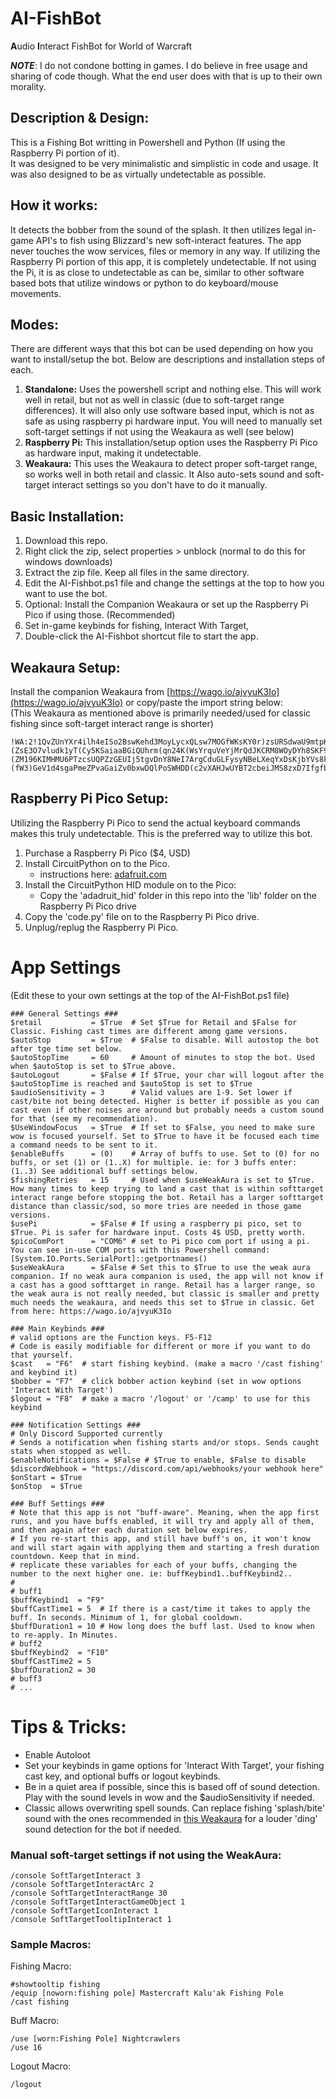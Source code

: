 # AI-FishBot 
**A**udio **I**nteract FishBot for World of Warcraft  

***NOTE***: I do not condone botting in games. I do believe in free usage and sharing of code though. What the end user does with that is up to their own morality.
## Description & Design:
This is a Fishing Bot writting in Powershell and Python (If using the Raspberry Pi portion of it).  
It was designed to be very minimalistic and simplistic in code and usage. It was also designed to be as virtually undetectable as possible.
## How it works:  
It detects the bobber from the sound of the splash. It then utilizes legal in-game API's to fish using Blizzard's new soft-interact features. The app never touches the wow services, files or memory in any way. If utilizing the Raspberry Pi portion of this app, it is completely undetectable. If not using the Pi, it is as close to undetectable as can be, similar to other software based bots that utilize windows or python to do keyboard/mouse movements.
## Modes:
There are different ways that this bot can be used depending on how you want to install/setup the bot. Below are descriptions and installation steps of each.
1. **Standalone:** Uses the powershell script and nothing else. This will work well in retail, but not as well in classic (due to soft-target range differences). It will also only use software based input, which is not as safe as using raspberry pi hardware input. You will need to manually set soft-target settings if not using the Weakaura as well (see below)
2. **Raspberry Pi:** This installation/setup option uses the Raspberry Pi Pico as hardware input, making it undetectable.
3. **Weakaura:** This uses the Weakaura to detect proper soft-target range, so works well in both retail and classic. It Also auto-sets sound and soft-target interact settings so you don't have to do it manually.

## Basic Installation:
1. Download this repo.
2. Right click the zip, select properties > unblock (normal to do this for windows downloads)
3. Extract the zip file. Keep all files in the same directory.
4. Edit the AI-Fishbot.ps1 file and change the settings at the top to how you want to use the bot.
5. Optional: Install the Companion Weakaura or set up the Raspberry Pi Pico if using those. (Recommended)
6. Set in-game keybinds for fishing, Interact With Target,  
8. Double-click the AI-Fishbot shortcut file to start the app.

## Weakaura Setup:
Install the companion Weakaura from [https://wago.io/ajvyuK3Io](https://wago.io/ajvyuK3Io) or copy/paste the import string below:  
(This Weakaura as mentioned above is primarily needed/used for classic fishing since soft-target interact range is shorter)
```
!WA:2!1QvZUnYXr4ilh4eISo2BswKehd3MoyLycxQLsw7MOGfWKsKY0r)zsURSdwaU9mtpKT1WPh3DpsI(qoSiajNYbL3G9qoLt6rihcqUnyrEc8JGFcsvDpKIsIdPKwBciPzMU6QRUQV6RRAOM7j3U)T9UTYz1sLxPu5B793UNCWU((kMEoPiwhWdzYDFC7TAStn5HmPIlcN)uEOVq2NQHBYfr84QOa6G2SJ1DSpVtuhnVpl9U5IUB2IeW6sDh0XpqiK9(gAOBpHSUK2N1EqeZP16nRvBNtOHC7Q9GQ9P8W6v1WGvdfHSx6flnJ0bFKuXCfHEQNZOkJcsEZ)nEzlTKf2v37nAQ0uPUEYTsEZKFCYBL82WFV9B44Zd5QEx8XNOyb(7j4HANQ72U9UBVCSmi6D6P1rQ1wAPJODfL4ILOFXHdI)JR0qSuz5XPUohfRp4TAwU09lD)xsJ1WUA3i0ovRDyvpMYn69AXcyUAIwq6rpKruI4qpcy((8UXsMxZJ4E6EZV8bSbVKf2d8mSQchhMm5woAr3UbmzSITbOQNvne8xrVBTqQtaJuZkShXkoPfQyL0J5tJd0p7jYqX2mzxwpqr9yupqJV38OU2b0sVQAig9A)ZK377Fc8OTmUTEGAX)(ZsE3O7vludk1yT(Cy5KSaiaaBGiQUhrm(qn24K(WsYrquVeYjMrQdJKCRM8WOyDYh8SKF9lngi6hqisYDDw9bp8dF4VtsDn(Rhufco6764gR0I(h)dv37ENTfntnxokac6WcpS0WbEIiiUpB3DipI4hhAu0IfYrGpWSvO7wi5D5H0aceU08WUkZOJu0WHTkcuJweg3hCNlUjtV(tOYfZBw7oBtvG)Wkw(cfMSwQ03HZa7Ak6Xg8gkyMAAdonq0DM6XkwMAz7yf3DMkXivM6ypMEMAaKXI(Yul16l0Z2TyKAgAQv9pBM6bKjZ5xDZzpD8697Xc3eYuAOAewDZSd5bbZoAheyUDA7jaznf9yfymON5xC)ZuLLqP05yqiAypyKe)0Aka6IK7x6HfYs0lGzbHNHOPWYzlOf6nB5odGnBzhhenBPrOsrs5zj1eqeZEwJI7tt0ZcTJKIfOyJepBQQqEq2sngv0uLBerZuLAirYufYYumvrgsdmvHSz4tvets803)M8YzTo2SUHsXGZyWFYbhEizWXqYjD(rwhcvV(LpfA8m0le)(ZM196KIMHMU6PTzcsUQPZzGEUIj5tgvDnY8NeI7ArgCduGLFysyNBeLXeqYxDsKjbYVs8kza9lCEuFUCN4j6yR)6zj)KCj)0Co2JvUBYsjlN8(pl6dYUa)ijZLBABWbRygQjCubZnDfbc5Nmp855hjKE7lPrpF)0lIEl7kIQ8XrEunRj7qwO(B4ybOik32nY)y5yU3PFAyuTfDg8N(Qh2(f(8JzE7Jvp)x(rVqlCtBB5Np3FvCQTbdBr9RxBN21Ak)cyz4(dQUvT6Tpv1J6joADJDn3CZn)luXonzDXcr)L3j5wVeU1H6Eqxj6lDGcALUmhE)iHu)s7C)CBla)QV3P(yBmqRhunD(thZb9APs(zwjN)fyplCtXU5sE3JF9nA3JRiGd5afHhsCeqD1Ubufs1sHkLLmnfyi6cANKU3uLYzM0(m6bKkquLa3aTzW7gcvjdbeKpHCixftdcgqadMYHEmkrAOjXyb6FftL2bYxgdxcfJdckoYmnOpaj(eFOhj0GGiuGhr4t2NkDLuFnXzarec6fYBd7cOkpUOePsO9kuJO5ObmwxgSQKJa0pHs6keqdpaxgja2wGa9OAdVNDTvPQdnbtmhAiyepkAhhH2NaCnC3dms5yRU5io0UvSgyMz4856s5YvjqjiQyWaaQtpJ5iWngygECFFWSc1J15Yqpg26bqLzTsyg9PhaputGMk5wNc0bLSeMJHweoflQLiSD7bgHXElr2W2)1ylnk9csOdSbU9yUhSGD9lsGDTRzvardeXquY2ZfSadaahrCuOv0gBC((TWoWGqQVPrkZwpCiWPiovyBG(w0ta27511OT8ciov1BjhUMTqjYEbuWyUOS4QLUFdeUu7w1HHigupPl6A5iLk90oP315PMj)0wrSGa1tH8caGEahVUoGSQcRxjOV2PnhuoyFzRITdG9xUt5BWCw(gmNvmZbYYaOcHI)a9QhhfWgZLysxncyGYOugmo6sOWP6GJCbpqVPrAI5XQiXbaKFbm7AbmR3lfFSwUHVPHUaGo2bkLV)sBIHdPCPknUNXPj0lPLm2s4RfzPky622cV4awUVMgdWqiY4AycRwbUn6DMinT9IMiBTxu(SzY7l86aKzSNvnqq9Q7OPbqwZDAA6XpxtJR8ojpnxvfqNyViI5Ixe9BZwREdcP9HiGUhuAvprG3GNNYuOEZ7EsCy6n3jz1JF9VCuzuMJckwQuPXA7brIbNXqehQWAe81TPYUm9It8eXHJ2iLGjZodUOGvKUxzzBsd7AkJ)(fW3)GeV1d4sgaPmeZPvaGaiZv0bxwDQlPoSWHDD(c2vXAHJwUYBT2cbeiJMS8zxD7IfgfbWYfgDJPyz8KQHv8AIzKh9is(hVtJ2DATxTT2A9kTA3z9pUYo7uBRoTAV7E5pFLV2yAmqdxStrFBAzdpOGAi0psiq3lIIy0ncZyY8fmhvU4yt5rKYRu(dF4dkC(vi1ubaQ5TNrq)nrBCiWepNyzJOWpWMnwcCIY4ZAsBOdzsJFrNvkv0L9w7TvLpVwZo1(0h3yVTHAwm(RnRTXfCvxWNbSwGBA)D3VZEn39tQTE7oWXfp68pz7kn2bFZUgFvEB0kpslLpo8GqGVpFwAp1VUNiaBBRHQ2xgZJIyEn0S(4lEDX8PCOeuK8foxSkuOhxbPHk0GHMFgAgtim9Q5)VAbIXhegqMs)8Fo1EUENECpwYQVWJ5e77J7u5hxBR9Q)4TQIiqhl6l5wjRc8v)G)7f4Ra2TIHSJMoVvRm2JaejscfcDMRDI11j526ByMUe8YBOCgWufjCcgtHzaJ2x1ffIlfHPqUztmUY1GyC5RfX4k3eIXwtNyS81HyS81KyS8Sjg3zXcxgDnP86w7whYnXwrQSEw52wicymLXxlb7iWBzUrYG2RuGcv2A3GHwiL8clG0TN1JQfJN)zM5KEnddZpvaOpSBj4qA3ElIsxKKFLvx93xoFHcgl3EZLNCkm1mmcVsli30PIWeyiCOC2TecO1MaUPw6fSMUcLH6kfkfw(VP4(Hn3mP1Wv4XWcL8yAuTPDtKUGJAxWu3o2pqAfxuppM3KuxtwFXHONcmf0C12qousTuxK4jGqguPoMJfYmIr1Lm5FsM)AtsHiLgIhtXoyHpBX81LxBtapb3SO1tomv2wQzgUuOg8bTg(DNS4fF1UJ(wvGOK5fCFP5pjMXl9(eVGW(0lo44CPt4CTZMWRCvavA2o7YagViaKp9B1cbAnLZxMvI(12V8QEG)R(jXJp3l5l(U(WMR1box3dD(o4GNB4Hpx7dGUjhc9Tk(8CdK(ga)AvSJbG2ck7HF8PDmPSMuv7Zvr)9PDEwrY4JctBZANjuJD3Pywy(ItJLO4uAKi5JC(yGXw3Rj(TJRYnSao8)tGKpA0(zpGaNFCtJoEUcB)VHNkx0BJF7ZhYABR(d6PM9V(Ev9HJbIER6s(xr(0yQh(I9iTB)cP59dA(3n43KN7f9(tnLbFVBph1ulOl5FXTp8)9zjRL8h()p
```
## Raspberry Pi Pico Setup:
Utilizing the Raspberry Pi Pico to send the actual keyboard commands makes this truly undetectable. This is the preferred way to utilize this bot.
1. Purchase a Raspberry Pi Pico ($4, USD)
2. Install CircuitPython on to the Pico.
   - instructions here: [adafruit.com](https://learn.adafruit.com/getting-started-with-raspberry-pi-pico-circuitpython/circuitpython)
4. Install the CircuitPython HID module on to the Pico:
   - Copy the 'adadruit_hid' folder in this repo into the 'lib' folder on the Raspberry Pi Pico drive
5. Copy the 'code.py' file on to the Raspberry Pi Pico drive.
6. Unplug/replug the Raspberry Pi Pico.

# App Settings
(Edit these to your own settings at the top of the AI-FishBot.ps1 file) 
```
### General Settings ###
$retail           = $True  # Set $True for Retail and $False for Classic. Fishing cast times are different among game versions.
$autoStop         = $True  # $False to disable. Will autostop the bot after tge time set below.
$autoStopTime     = 60     # Amount of minutes to stop the bot. Used when $autoStop is set to $True above.
$autoLogout       = $False # If $True, your char will logout after the $autoStopTime is reached and $autoStop is set to $True
$audioSensitivity = 3      # Valid values are 1-9. Set lower if cast/bite not being detected. Higher is better if possible as you can cast even if other noises are around but probably needs a custom sound for that (see my recommendation).
$UseWindowFocus   = $True  # If set to $False, you need to make sure wow is focused yourself. Set to $True to have it be focused each time a command needs to be sent to it.
$enableBuffs      = (0)    # Array of buffs to use. Set to (0) for no buffs, or set (1) or (1..X) for multiple. ie: for 3 buffs enter: (1..3) See additional buff settings below.
$fishingRetries   = 15     # Used when $useWeakAura is set to $True. How many times to keep trying to land a cast that is within softtarget interact range before stopping the bot. Retail has a larger softtarget distance than classic/sod, so more tries are needed in those game versions.
$usePi            = $False # If using a raspberry pi pico, set to $True. Pi is safer for hardware input. Costs 4$ USD, pretty worth.
$picoComPort      = "COM6" # set to Pi pico com port if using a pi. You can see in-use COM ports with this Powershell command: [System.IO.Ports.SerialPort]::getportnames()
$useWeakAura      = $False # Set this to $True to use the weak aura companion. If no weak aura companion is used, the app will not know if a cast has a good softtarget in range. Retail has a larger range, so the weak aura is not really needed, but classic is smaller and pretty much needs the weakaura, and needs this set to $True in classic. Get from here: https://wago.io/ajvyuK3Io

### Main Keybinds ###
# valid options are the Function keys. F5-F12
# Code is easily modifiable for different or more if you want to do that yourself.
$cast   = "F6"  # start fishing keybind. (make a macro '/cast fishing' and keybind it)
$bobber = "F7"  # click bobber action keybind (set in wow options 'Interact With Target')
$logout = "F8"  # make a macro '/logout' or '/camp' to use for this keybind

### Notification Settings ###
# Only Discord Supported currently
# Sends a notification when fishing starts and/or stops. Sends caught stats when stopped as well.
$enableNotifications = $False # $True to enable, $False to disable
$discordWebhook = "https://discord.com/api/webhooks/your webhook here"
$onStart = $True
$onStop  = $True

### Buff Settings ###
# Note that this app is not "buff-aware". Meaning, when the app first runs, and you have buffs enabled, it will try and apply all of them, and then again after each duration set below expires.
# If you re-start this app, and still have buff's on, it won't know and will start again with applying them and starting a fresh duration countdown. Keep that in mind.
# replicate these variables for each of your buffs, changing the number to the next higher one. ie: buffKeybind1..buffKeybind2..
#
# buff1
$buffKeybind1  = "F9"
$buffCastTime1 = 5  # If there is a cast/time it takes to apply the buff. In seconds. Minimum of 1, for global cooldown.
$buffDuration1 = 10 # How long does the buff last. Used to know when to re-apply. In Minutes.
# buff2
$buffKeybind2  = "F10"
$buffCastTime2 = 5
$buffDuration2 = 30
# buff3
# ...
```
# Tips & Tricks:
- Enable Autoloot
- Set your keybinds in game options for 'Interact With Target', your fishing cast key, and optional buffs or logout keybinds.
- Be in a quiet area if possible, since this is based off of sound detection. Play with the sound levels in wow and the $audioSensitivity if needed.
- Classic allows overwriting spell sounds. Can replace fishing 'splash/bite' sound with the ones recommended in [this Weakaura](https://wago.io/ajvyuK3Io) for a louder 'ding' sound detection for the bot if needed.
### Manual soft-target settings if not using the WeakAura:
```
/console SoftTargetInteract 3
/console SoftTargetInteractArc 2
/console SoftTargetInteractRange 30
/console SoftTargetInteractGameObject 1
/console SoftTargetIconInteract 1
/console SoftTargetTooltipInteract 1
```
### Sample Macros:
Fishing Macro:
```
#showtooltip fishing
/equip [noworn:fishing pole] Mastercraft Kalu'ak Fishing Pole
/cast fishing
```
Buff Macro:
```
/use [worn:Fishing Pole] Nightcrawlers
/use 16
```
Logout Macro:
```
/logout
```

